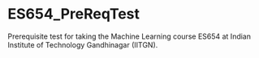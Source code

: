 # ES654_PreReqTest
Prerequisite test for taking the Machine Learning course ES654 at Indian Institute of Technology Gandhinagar (IITGN).
